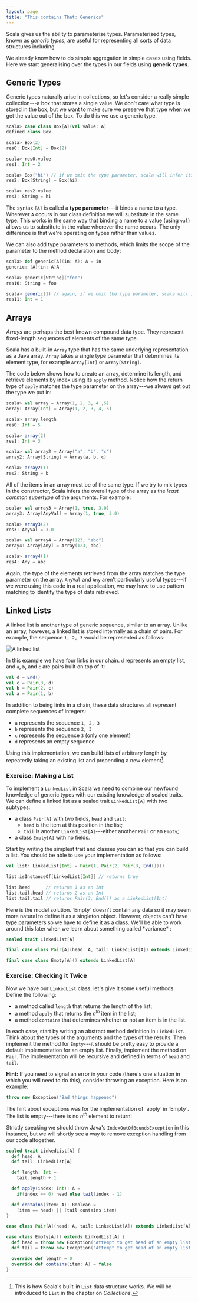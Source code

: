 ```yaml
---
layout: page
title: "This contains That: Generics"
---
```


Scala gives us the ability to parameterise types. Parameterised types, known as *generic types*, are useful for representing all sorts of data structures including

We already know how to do simple aggregation in simple cases using fields. Here we start generalising over the types in our fields using **generic types**.

## Generic Types

Generic types naturally arise in collections, so let's consider a really simple collection---a box that stores a single value. We don't care what type is stored in the box, but we want to make sure we preserve that type when we get the value out of the box. To do this we use a generic type.

~~~ scala
scala> case class Box[A](val value: A)
defined class Box

scala> Box(2)
res0: Box[Int] = Box(2)

scala> res0.value
res1: Int = 2

scala> Box("hi") // if we omit the type parameter, scala will infer its value
res2: Box[String] = Box(hi)

scala> res2.value
res3: String = hi
~~~

The syntax `[A]` is called a **type parameter**---it binds a name to a type. Wherever `A` occurs in our class definition we will substitute in the same type. This works in the same way that binding a name to a value (using `val`) allows us to substitute in the value wherever the name occurs. The only difference is that we're operating on types rather than values.

We can also add type parameters to methods, which limits the scope of the parameter to the method declaration and body:

~~~ scala
scala> def generic[A](in: A): A = in
generic: [A](in: A)A

scala> generic[String]("foo")
res10: String = foo

scala> generic(1) // again, if we omit the type parameter, scala will infer it
res11: Int = 1
~~~

## Arrays

*Arrays* are perhaps the best known compound data type. They represent fixed-length sequences of elements of the same type.

Scala has a built-in `Array` type that has the same underlying representation as a Java array. `Array` takes a single type parameter that determines its element type, for example `Array[Int]` or `Array[String]`.

The code below shows how to create an array, determine its length, and retrieve elements by index using its `apply` method. Notice how the return type of `apply` matches the type parameter on the array---we always get out the type we put in:

~~~ scala
scala> val array = Array(1, 2, 3, 4 ,5)
array: Array[Int] = Array(1, 2, 3, 4, 5)

scala> array.length
res0: Int = 5

scala> array(2)
res1: Int = 3

scala> val array2 = Array("a", "b", "c")
array2: Array[String] = Array(a, b, c)

scala> array2(1)
res2: String = b
~~~

All of the items in an array must be of the same type. If we try to mix types in the constructor, Scala infers the overall type of the array as the *least common supertype* of the arguments. For example:

~~~ scala
scala> val array3 = Array(1, true, 3.0)
array3: Array[AnyVal] = Array(1, true, 3.0)

scala> array3(2)
res3: AnyVal = 3.0

scala> val array4 = Array(123, "abc")
array4: Array[Any] = Array(123, abc)

scala> array4(1)
res4: Any = abc
~~~

Again, the type of the elements retrieved from the array matches the type parameter on the array. `AnyVal` and `Any` aren't particularly useful types---if we were using this code in a real application, we may have to use pattern matching to identify the type of data retrieved.

## Linked Lists

A linked list is another type of generic sequence, similar to an array. Unlike an array, however, a linked list is stored internally as a chain of pairs. For example, the sequence `1, 2, 3` would be represented as follows:

<img src="src/pages/traits/linked-list.svg" alt="A linked list" />

In this example we have four links in our chain. `d` represents an empty list, and `a`, `b`, and `c` are pairs built on top of it:

~~~ scala
val d = End()
val c = Pair(3, d)
val b = Pair(2, c)
val a = Pair(1, b)
~~~

In addition to being links in a chain, these data structures all represent complete sequences of integers:

 - `a` represents the sequence `1, 2, 3`
 - `b` represents the sequence `2, 3`
 - `c` represents the sequence `3` (only one element)
 - `d` represents an empty sequence

Using this implementation, we can build lists of arbitrary length by repeatedly taking an existing list and prepending a new element[^list].

[^list]: This is how Scala's built-in `List` data structure works. We will be introduced to `List` in the chapter on *Collections*.

### Exercise: Making a List

To implement a `LinkedList` in Scala we need to combine our newfound knowledge of generic types with our existing knowledge of sealed traits. We can define a linked list as a sealed trait `LinkedList[A]` with two subtypes:

 - a class `Pair[A]` with two fields, `head` and `tail`:
    - `head` is the item at this position in the list;
    - `tail` is another `LinkedList[A]`---either another `Pair` or an `Empty`;
 - a class `Empty[A]` with no fields.

Start by writing the simplest trait and classes you can so that you can build a list. You should be able to use your implementation as follows:

~~~ scala
val list: LinkedList[Int] = Pair(1, Pair(2, Pair(3, End())))

list.isInstanceOf[LinkedList[Int]] // returns true

list.head      // returns 1 as an Int
list.tail.head // returns 2 as an Int
list.tail.tail // returns Pair(3, End()) as a LinkedList[Int]
~~~

<div class="solution">
Here is the model solution. `Empty` doesn't contain any data so it may seem more natural to define it as a singleton object. However, objects can't have type parameters so we have to define it as a class. We'll be able to work around this later when we learn about something called *variance* :

~~~ scala
sealed trait LinkedList[A]

final case class Pair[A](head: A, tail: LinkedList[A]) extends LinkedList[A]

final case class Empty[A]() extends LinkedList[A]
~~~
</div>

### Exercise: Checking it Twice

Now we have our `LinkedList` class, let's give it some useful methods. Define the following:

 - a method called `length` that returns the length of the list;
 - a method `apply` that returns the <em>n<sup>th</sup></em> item in the list;
 - a method `contains` that determines whether or not an item is in the list.

In each case, start by writing an abstract method definition in `LinkedList`. Think about the types of the arguments and the types of the results. Then implement the method for `Empty`---it should be pretty easy to provide a default implementation for an empty list. Finally, implement the method on `Pair`. The implementation will be recursive and defined in terms of `head` and `tail`.

**Hint:** If you need to signal an error in your code (there's one situation in which you will need to do this), consider throwing an exception. Here is an example:

~~~ scala
throw new Exception("Bad things happened")
~~~

<div class="solution">
The hint about exceptions was for the implementation of `apply` in `Empty`. The list is empty---there is no <em>n<sup>th</sup></em> element to return!

Strictly speaking we should throw Java's `IndexOutOfBoundsException` in this instance, but we will shortly see a way to remove exception handling from our code altogether.

~~~ scala
sealed trait LinkedList[A] {
  def head: A
  def tail: LinkedList[A]

  def length: Int =
    tail.length + 1

  def apply(index: Int): A =
    if(index == 0) head else tail(index - 1)

  def contains(item: A): Boolean =
    (item == head) || (tail contains item)
}

case class Pair[A](head: A, tail: LinkedList[A]) extends LinkedList[A]

case class Empty[A]() extends LinkedList[A] {
  def head = throw new Exception("Attempt to get head of an empty list!")
  def tail = throw new Exception("Attempt to get head of an empty list!")

  override def length = 0
  override def contains(item: A) = false
}
~~~
</div>
